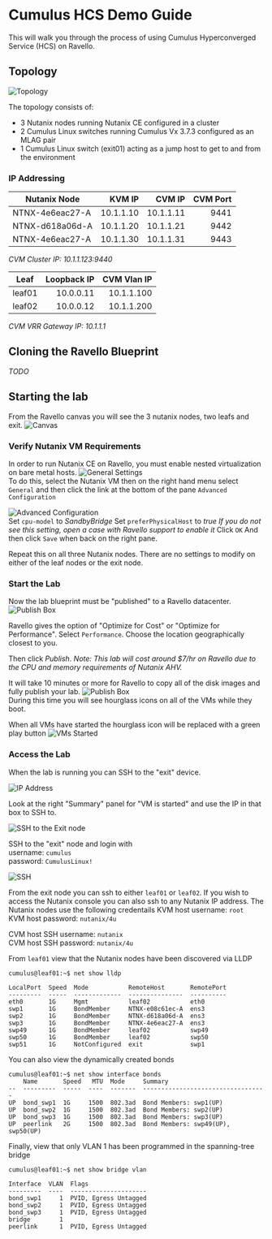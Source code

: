 # Cumulus HCS Demo Guide

This will walk you through the process of using Cumulus Hyperconverged Service (HCS) on Ravello. 

## Topology

![Topology](./demo_topology.png "Topology")

The topology consists of:

* 3 Nutanix nodes running Nutanix CE configured in a cluster
* 2 Cumulus Linux switches running Cumulus Vx 3.7.3 configured as an MLAG pair
* 1 Cumulus Linux switch (exit01) acting as a jump host to get to and from the environment

### IP Addressing

| Nutanix Node    | KVM IP    | CVM IP    | CVM Port |
| -------------   |----------:| ---------:|---------:|
| NTNX-4e6eac27-A | 10.1.1.10 | 10.1.1.11 | 9441     |
| NTNX-d618a06d-A | 10.1.1.20 | 10.1.1.21 | 9442     |
| NTNX-4e6eac27-A | 10.1.1.30 | 10.1.1.31 | 9443     |

*CVM Cluster IP: 10.1.1.123:9440*

| Leaf   | Loopback IP | CVM Vlan IP    |
| -------|------------:| --------------:|
| leaf01 | 10.0.0.11   | 10.1.1.100     |
| leaf02 | 10.0.0.12   | 10.1.1.200     |

*CVM VRR Gateway IP: 10.1.1.1*


## Cloning the Ravello Blueprint

_TODO_

## Starting the lab
From the Ravello canvas you will see the 3 nutanix nodes, two leafs and exit.
![Canvas](./ravello_images/canvas.png "Canvas")

### Verify Nutanix VM Requirements
In order to run Nutanix CE on Ravello, you must enable nested virtualization on bare metal hosts. 
![General Settings](./ravello_images/nutanix_settings.png "General Settings")<br />
To do this, select the Nutanix VM then on the right hand menu select `General` and then click the link at the bottom of the pane `Advanced Configuration`

![Advanced Configuration](./ravello_images/advanced_configuration.png "Advanced Configuration")<br />
Set `cpu-model` to *SandbyBridge* 
Set `preferPhysicalHost` to *true* _If you do not see this setting, open a case with Ravello support to enable it_ 
Click `OK` 
And then click `Save` when back on the right pane. 
 
Repeat this on all three Nutanix nodes. There are no settings to modify on either of the leaf nodes or the exit node.

### Start the Lab
Now the lab blueprint must be "published" to a Ravello datacenter.
![Publish Box](./ravello_images/publish.png "Publish Box")<br />

Ravello gives the option of "Optimize for Cost" or "Optimize for Performance". Select `Performance`. 
Choose the location geographically closest to you.

Then click *Publish*. 
_Note: This lab will cost around $7/hr on Ravello due to the CPU and memory requirements of Nutanix AHV._
 
It will take 10 minutes or more for Ravello to copy all of the disk images and fully publish your lab. 
![Publish Box](./ravello_images/publish_waiting.png "Publish Box")<br />
During this time you will see hourglass icons on all of the VMs while they boot. 

When all VMs have started the hourglass icon will be replaced with a green play button
![VMs Started](./ravello_images/green_arrow.png "VMs Started")

### Access the Lab
When the lab is running you can SSH to the "exit" device. 

![IP Address](./ravello_images/ravello_ip.png "IP Address")<br />

Look at the right "Summary" panel for "VM is started" and use the IP in that box to SSH to.

![SSH to the Exit node](./ravello_images/ssh_exit.png "SSH to the Exit node")<br />

SSH to the "exit" node and login with  
username: `cumulus`  
password: `CumulusLinux!` 

![SSH](./ravello_images/ssh_exit.png "SSH")<br />

From the exit node you can ssh to either `leaf01` or `leaf02`. 
If you wish to access the Nutanix console you can also ssh to any Nutanix IP address. The Nutanix nodes use the following credentails
KVM host username: `root`  
KVM host password: `nutanix/4u`  
 
CVM host SSH username: `nutanix`  
CVM host SSH password: `nutanix/4u`

From `leaf01` view that the Nutanix nodes have been discovered via LLDP
```Shell
cumulus@leaf01:~$ net show lldp

LocalPort  Speed  Mode           RemoteHost       RemotePort
---------  -----  -------------  ---------------  ----------
eth0       1G     Mgmt           leaf02           eth0
swp1       1G     BondMember     NTNX-e08c61ec-A  ens3
swp2       1G     BondMember     NTNX-d618a06d-A  ens3
swp3       1G     BondMember     NTNX-4e6eac27-A  ens3
swp49      1G     BondMember     leaf02           swp49
swp50      1G     BondMember     leaf02           swp50
swp51      1G     NotConfigured  exit             swp1
```

You can also view the dynamically created bonds
```Shell
cumulus@leaf01:~$ net show interface bonds
    Name       Speed   MTU  Mode     Summary
--  ---------  -----  ----  -------  ----------------------------------
UP  bond_swp1  1G     1500  802.3ad  Bond Members: swp1(UP)
UP  bond_swp2  1G     1500  802.3ad  Bond Members: swp2(UP)
UP  bond_swp3  1G     1500  802.3ad  Bond Members: swp3(UP)
UP  peerlink   2G     1500  802.3ad  Bond Members: swp49(UP), swp50(UP)
```

Finally, view that only VLAN 1 has been programmed in the spanning-tree bridge 
```Shell
cumulus@leaf01:~$ net show bridge vlan

Interface  VLAN  Flags
---------  ----  ---------------------
bond_swp1     1  PVID, Egress Untagged
bond_swp2     1  PVID, Egress Untagged
bond_swp3     1  PVID, Egress Untagged
bridge        1
peerlink      1  PVID, Egress Untagged
```